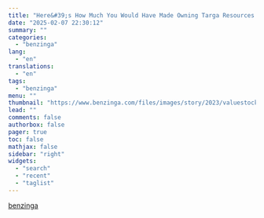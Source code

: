```yaml
---
title: "Here&#39;s How Much You Would Have Made Owning Targa Resources Stock In The Last 5 Years"
date: "2025-02-07 22:30:12"
summary: ""
categories:
  - "benzinga"
lang:
  - "en"
translations:
  - "en"
tags:
  - "benzinga"
menu: ""
thumbnail: "https://www.benzinga.com/files/images/story/2023/valuestock_image_3.jpeg"
lead: ""
comments: false
authorbox: false
pager: true
toc: false
mathjax: false
sidebar: "right"
widgets:
  - "search"
  - "recent"
  - "taglist"
---
```




[benzinga](https://www.benzinga.com/insights/news/25/02/43560568/heres-how-much-you-would-have-made-owning-targa-resources-stock-in-the-last-5-years)

